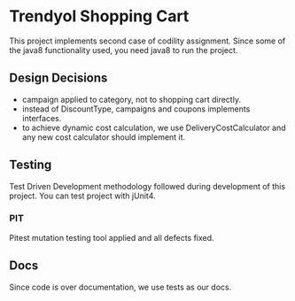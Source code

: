 
# Trendyol Shopping Cart
This project implements second case of codility assignment. Since some of the java8 functionality used, you need java8 to run the project.

## Design Decisions
- campaign applied to category, not to shopping cart directly.
- instead of DiscountType, campaigns and coupons implements interfaces.
- to achieve dynamic cost calculation, we use DeliveryCostCalculator and any new cost calculator should implement it.

## Testing
Test Driven Development methodology followed during development of this project. You can test project with jUnit4.

### PIT
Pitest mutation testing tool applied and all defects fixed.

## Docs
Since code is over documentation, we use tests as our docs. 

